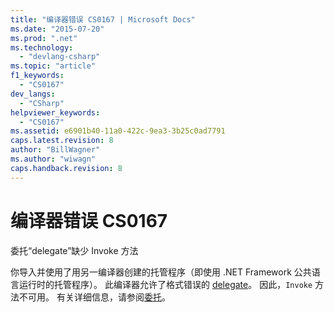 ```yaml
---
title: "编译器错误 CS0167 | Microsoft Docs"
ms.date: "2015-07-20"
ms.prod: ".net"
ms.technology: 
  - "devlang-csharp"
ms.topic: "article"
f1_keywords: 
  - "CS0167"
dev_langs: 
  - "CSharp"
helpviewer_keywords: 
  - "CS0167"
ms.assetid: e6901b40-11a0-422c-9ea3-3b25c0ad7791
caps.latest.revision: 8
author: "BillWagner"
ms.author: "wiwagn"
caps.handback.revision: 8
---
```

# 编译器错误 CS0167
委托“delegate”缺少 Invoke 方法  
  
 你导入并使用了用另一编译器创建的托管程序（即使用 .NET Framework 公共语言运行时的托管程序）。 此编译器允许了格式错误的 [delegate](../../csharp/language-reference/keywords/delegate.md)。 因此，`Invoke` 方法不可用。 有关详细信息，请参阅[委托](../../csharp/programming-guide/delegates/index.md)。